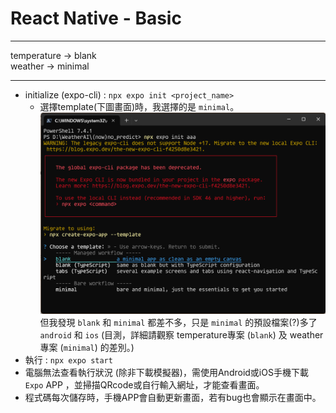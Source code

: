 # React Native - Basic

---
temperature -> blank <br>
weather -> minimal

---
- initialize (expo-cli) : `npx expo init <project_name>`
  - 選擇template(下圖畫面)時，我選擇的是 `minimal`。<br>
    ![img](https://github.com/ZYuC-2002/Project_WeatherAI/blob/master/(now)no_predict/%E8%9E%A2%E5%B9%95%E6%93%B7%E5%8F%96%E7%95%AB%E9%9D%A2%202024-03-31%20014249.png)
    但我發現 `blank` 和 `minimal` 都差不多，只是 `minimal` 的預設檔案(?)多了 `android` 和 `ios` (目測，詳細請觀察 temperature專案 (`blank`) 及 weather專案 (`minimal`) 的差別。)
- 執行 : `npx expo start`
- 電腦無法查看執行狀況 (除非下載模擬器)，需使用Android或iOS手機下載 `Expo` APP ，並掃描QRcode或自行輸入網址，才能查看畫面。
- 程式碼每次儲存時，手機APP會自動更新畫面，若有bug也會顯示在畫面中。
